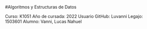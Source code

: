 #Algoritmos y Estructuras de Datos

Curso: K1051
Año de cursada: 2022
Usuario GitHub: Luvanni
Legajo: 1503601
Alumno: Vanni, Lucas Nahuel
